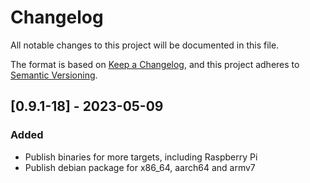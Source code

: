 # Changelog

All notable changes to this project will be documented in this file.

The format is based on [Keep a Changelog](https://keepachangelog.com/en/1.0.0/),
and this project adheres to [Semantic Versioning](https://semver.org/spec/v2.0.0.html).


## [0.9.1-18] - 2023-05-09

### Added

- Publish binaries for more targets, including Raspberry Pi
- Publish debian package for x86_64, aarch64 and armv7
